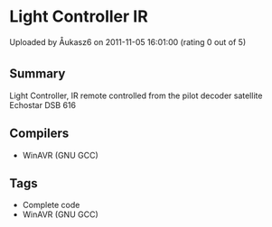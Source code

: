 # Light Controller IR

Uploaded by Åukasz6 on 2011-11-05 16:01:00 (rating 0 out of 5)

## Summary

Light Controller, IR remote controlled from the pilot decoder satellite Echostar DSB 616

## Compilers

- WinAVR (GNU GCC)

## Tags

- Complete code
- WinAVR (GNU GCC)
